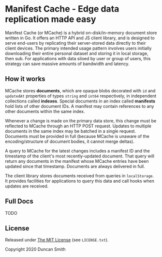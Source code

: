 # Manifest Cache - Edge data replication made easy

Manifest Cache (or MCache) is a hybrid on-disk/in-memory document store written in Go. It offers an HTTP API and JS client library, and is designed to serve end-users by replicating their server-stored data directly to their client devices. The primary intended usage pattern involves users initially downloading their entire personal dataset and storing it in local storage, then sub. For applications with data siloed by user or group of users, this strategy can save massive amounts of bandwidth and latency.

## How it works

MCache stores **documents**, which are opaque blobs decorated with `id` and `updatedAt` properties of types `string` and `int64` respectively, in independent collections called **indexes**. Special documents in an index called **manifests** hold lists of other document IDs. A manifest may contain references to any other documents within the same index.

Whenever a change is made on the primary data store, this change must be reflected to MCache through an HTTP POST request. Updates to multiple documents in the same index may be batched in a single request. Documents must be provided in full (because MCache is unaware of the encoding/structure of document bodies, it cannot merge deltas).

A query to MCache for the latest changes includes a manifest ID and the timestamp of the client's most recently-updated document. That query will return any documents in the manifest whose MCache entries have been updated since that timestamp. Documents are always delivered in full.

The client library stores documents received from queries in `localStorage`. It provides facilities for applications to query this data and call hooks when updates are received.

## Full Docs

TODO

## License

Released under [The MIT License](https://opensource.org/licenses/MIT) (see `LICENSE.txt`).

Copyright 2020 Duncan Smith